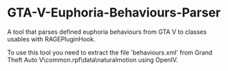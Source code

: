 # GTA-V-Euphoria-Behaviours-Parser
A tool that parses defined euphoria behaviours from GTA V to classes usables with RAGEPluginHook.

To use this tool you need to extract the file 'behaviours.xml' from Grand Theft Auto V\common.rpf\data\naturalmotion using OpenIV.
